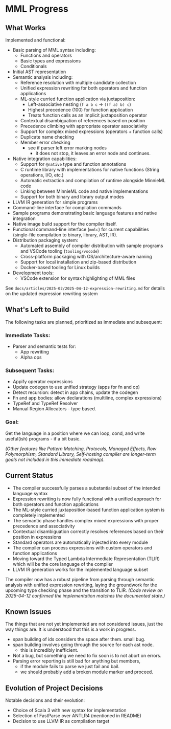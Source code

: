 # MML Progress

## What Works

Implemented and functional:

- Basic parsing of MML syntax including:
  - Functions and operators
  - Basic types and expressions
  - Conditionals
- Initial AST representation
- Semantic analysis including:
  - Reference resolution with multiple candidate collection
  - Unified expression rewriting for both operators and function applications
  - ML-style curried function application via juxtaposition:
    - Left-associative nesting (`f a b c` → `((f a) b) c`)
    - Highest precedence (100) for function application
    - Treats function calls as an implicit juxtaposition operator
  - Contextual disambiguation of references based on position
  - Precedence climbing with appropriate operator associativity
  - Support for complex mixed expressions (operators + function calls)
  - Duplicate name checking
  - Member error checking
    - see if parser left error marking nodes
      - it does not stop, it leaves an error node and continues.
- Native integration capabilities:
  - Support for `@native` type and function annotations
  - C runtime library with implementations for native functions (String operations, I/O, etc.)
  - Automatic extraction and compilation of runtime alongside MinnieML code
  - Linking between MinnieML code and native implementations
  - Support for both binary and library output modes
- LLVM IR generation for simple programs
- Command-line interface for compilation commands
- Sample programs demonstrating basic language features and native integration
- Native image build support for the compiler itself.
- Functional command-line interface (`mmlc`) for current capabilities (single-file compilation to binary, library, AST, IR).
- Distribution packaging system:
  - Automated assembly of compiler distribution with sample programs and VSCode tooling (`tooling/vscode`)
  - Cross-platform packaging with OS/architecture-aware naming
  - Support for local installation and zip-based distribution
  - Docker-based tooling for Linux builds
- Development tools:
  - VSCode extension for syntax highlighting of MML files

See `docs/articles/2025-02/2025-04-12-expression-rewriting.md` for details on the updated expression rewriting system

## What's Left to Build

The following tasks are planned, prioritized as immediate and subsequent:

### Immediate Tasks:

- Parser and semantic tests for:
  - App rewriting
  - Alpha ops

### Subsequent Tasks:

- Appify operator expressions
- Update codegen to use unified strategy (apps for fn and op)
- Detect recursion: detect in app chains, update the codegen
- Fn and app bodies: allow declarations (multiline, complex expressions)
- TypeRef and TypeRef Resolver
- Manual Region Allocators - type based.

### Goal:

Get the language in a position where we can loop, cond, and write useful(ish) programs - if a bit basic.

_(Other features like Pattern Matching, Protocols, Managed Effects, Row Polymorphism, Standard Library, Self-hosting compiler are longer-term goals not included in this immediate roadmap)._

## Current Status

- The compiler successfully parses a substantial subset of the intended language syntax
- Expression rewriting is now fully functional with a unified approach for both operators and function applications
- The ML-style curried juxtaposition-based function application system is completely implemented
- The semantic phase handles complex mixed expressions with proper precedence and associativity
- Contextual disambiguation correctly resolves references based on their position in expressions
- Standard operators are automatically injected into every module
- The compiler can process expressions with custom operators and function applications
- Moving toward the Typed Lambda Intermediate Representation (TLIR) which will be the core language of the compiler
- LLVM IR generation works for the implemented language subset

The compiler now has a robust pipeline from parsing through semantic analysis with unified expression rewriting, laying the groundwork for the upcoming type checking phase and the transition to TLIR. _(Code review on 2025-04-12 confirmed the implementation matches the documented state.)_

## Known Issues

The things that are not yet implemented are not considered issues, just the way things are. It is understood that this is a work in progress.

- span building of ids considers the space after them. small bug.
- span building involves going through the source for each ast node.
  - this is incredibly inefficient.
- Not a bug, but something we need to fix soon is to not abort on errors.
- Parsing error reporting is still bad for anything but members,
  - if the module fails to parse we just fail and bail.
  - we should probably add a broken module marker and proceed.

## Evolution of Project Decisions

Notable decisions and their evolution:

- Choice of Scala 3 with new syntax for implementation
- Selection of FastParse over ANTLR4 (mentioned in README)
- Decision to use LLVM IR as compilation target
